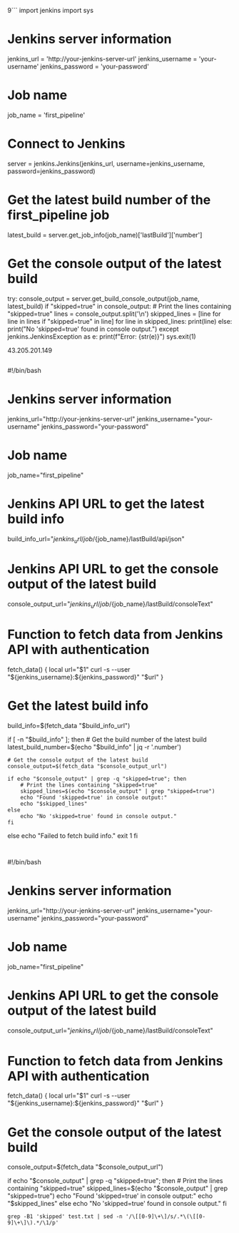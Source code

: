 9```
import jenkins
import sys

# Jenkins server information
jenkins_url = 'http://your-jenkins-server-url'
jenkins_username = 'your-username'
jenkins_password = 'your-password'

# Job name
job_name = 'first_pipeline'

# Connect to Jenkins
server = jenkins.Jenkins(jenkins_url, username=jenkins_username, password=jenkins_password)

# Get the latest build number of the first_pipeline job
latest_build = server.get_job_info(job_name)['lastBuild']['number']

# Get the console output of the latest build
try:
    console_output = server.get_build_console_output(job_name, latest_build)
    if "skipped=true" in console_output:
        # Print the lines containing "skipped=true"
        lines = console_output.split('\n')
        skipped_lines = [line for line in lines if "skipped=true" in line]
        for line in skipped_lines:
            print(line)
    else:
        print("No 'skipped=true' found in console output.")
except jenkins.JenkinsException as e:
    print(f"Error: {str(e)}")
    sys.exit(1)


43.205.201.149
```

```
#!/bin/bash

# Jenkins server information
jenkins_url="http://your-jenkins-server-url"
jenkins_username="your-username"
jenkins_password="your-password"

# Job name
job_name="first_pipeline"

# Jenkins API URL to get the latest build info
build_info_url="${jenkins_url}/job/${job_name}/lastBuild/api/json"

# Jenkins API URL to get the console output of the latest build
console_output_url="${jenkins_url}/job/${job_name}/lastBuild/consoleText"

# Function to fetch data from Jenkins API with authentication
fetch_data() {
    local url="$1"
    curl -s --user "${jenkins_username}:${jenkins_password}" "$url"
}

# Get the latest build info
build_info=$(fetch_data "$build_info_url")

if [ -n "$build_info" ]; then
    # Get the build number of the latest build
    latest_build_number=$(echo "$build_info" | jq -r '.number')

    # Get the console output of the latest build
    console_output=$(fetch_data "$console_output_url")

    if echo "$console_output" | grep -q "skipped=true"; then
        # Print the lines containing "skipped=true"
        skipped_lines=$(echo "$console_output" | grep "skipped=true")
        echo "Found 'skipped=true' in console output:"
        echo "$skipped_lines"
    else
        echo "No 'skipped=true' found in console output."
    fi
else
    echo "Failed to fetch build info."
    exit 1
fi

```


```

#!/bin/bash

# Jenkins server information
jenkins_url="http://your-jenkins-server-url"
jenkins_username="your-username"
jenkins_password="your-password"

# Job name
job_name="first_pipeline"

# Jenkins API URL to get the console output of the latest build
console_output_url="${jenkins_url}/job/${job_name}/lastBuild/consoleText"

# Function to fetch data from Jenkins API with authentication
fetch_data() {
    local url="$1"
    curl -s --user "${jenkins_username}:${jenkins_password}" "$url"
}

# Get the console output of the latest build
console_output=$(fetch_data "$console_output_url")

if echo "$console_output" | grep -q "skipped=true"; then
    # Print the lines containing "skipped=true"
    skipped_lines=$(echo "$console_output" | grep "skipped=true")
    echo "Found 'skipped=true' in console output:"
    echo "$skipped_lines"
else
    echo "No 'skipped=true' found in console output."
fi
```
grep -B1 'skipped' test.txt | sed -n '/\[[0-9]\+\]/s/.*\(\[[0-9]\+\]\).*/\1/p'
